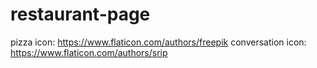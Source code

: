# restaurant-page

pizza icon: https://www.flaticon.com/authors/freepik
conversation icon: https://www.flaticon.com/authors/srip